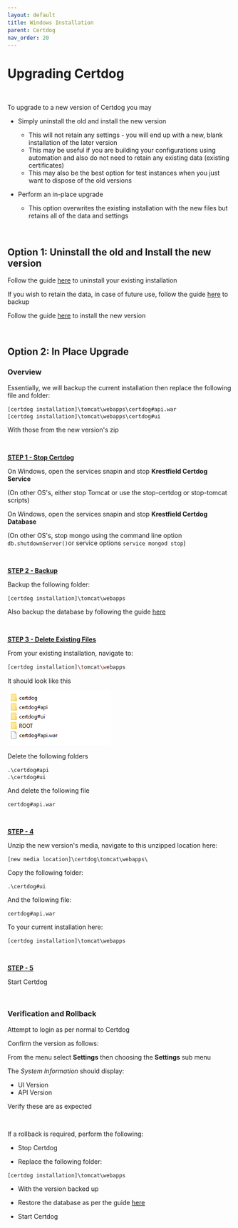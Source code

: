```yaml
---
layout: default
title: Windows Installation
parent: Certdog
nav_order: 20
---
```


# Upgrading Certdog

 <br>

To upgrade to a new version of Certdog you may 

* Simply uninstall the old and install the new version
  * This will not retain any settings - you will end up with a new, blank installation of the later version
  * This may be useful if you are building your configurations using automation and also do not need to retain any existing data (existing certificates)
  * This may also be the best option for test instances when you just want to dispose of the old versions

* Perform an in-place upgrade
  * This option overwrites the existing installation with the new files but retains all of the data and settings

<br>

## Option 1: Uninstall the old and Install the new version

Follow the guide [here](uninstalling.html) to uninstall your existing installation

If you wish to retain the data, in case of future use, follow the guide [here](backup.html) to backup

Follow the guide [here](installation.html) to install the new version

<br>

## Option 2: In Place Upgrade

### Overview

Essentially, we will backup the current installation then replace the following file and folder:

```
[certdog installation]\tomcat\webapps\certdog#api.war
[certdog installation]\tomcat\webapps\certdog#ui
```

With those from the new version's zip

<br>

**<u>STEP 1 - Stop Certdog</u>**

On Windows, open the services snapin and stop **Krestfield Certdog Service**

(On other OS's, either stop Tomcat or use the stop-certdog or stop-tomcat scripts)  



On Windows, open the services snapin and stop **Krestfield Certdog Database**

(On other OS's, stop mongo using the command line option ``db.shutdownServer()``or service options ``service mongod stop``) 

<br>

**<u>STEP 2 - Backup</u>** 

Backup the following folder:

```
[certdog installation]\tomcat\webapps
```

Also backup the database by following the guide [here](backup.html)

<br>

**<u>STEP 3 - Delete Existing Files</u>**

From your existing installation, navigate to:

```sh
[certdog installation]\tomcat\webapps
```

It should look like this

![File Structure](.\images\certdog_upgrade1.png)

Delete the following folders

```
.\certdog#api
.\certdog#ui
```

And delete the following file

```
certdog#api.war
```

<br>

**<u>STEP - 4</u>**

Unzip the new version's media, navigate to this unzipped location here:

```
[new media location]\certdog\tomcat\webapps\
```

Copy the following folder:

```
.\certdog#ui
```

And the following file:

```
certdog#api.war
```

To your current installation here:

```
[certdog installation]\tomcat\webapps
```

<br>

**<u>STEP - 5</u>**

Start Certdog

<br>

### Verification and Rollback

Attempt to login as per normal to Certdog  

Confirm the version as follows:  

From the menu select **Settings** then choosing the **Settings** sub menu

The *System Information* should display:

* UI Version
* API Version

Verify these are as expected

<br>

If a rollback is required, perform the following:

* Stop Certdog

* Replace the following folder:

```
[certdog installation]\tomcat\webapps
```

* With the version backed up

* Restore the database as per the guide [here](backup.html)

* Start Certdog

